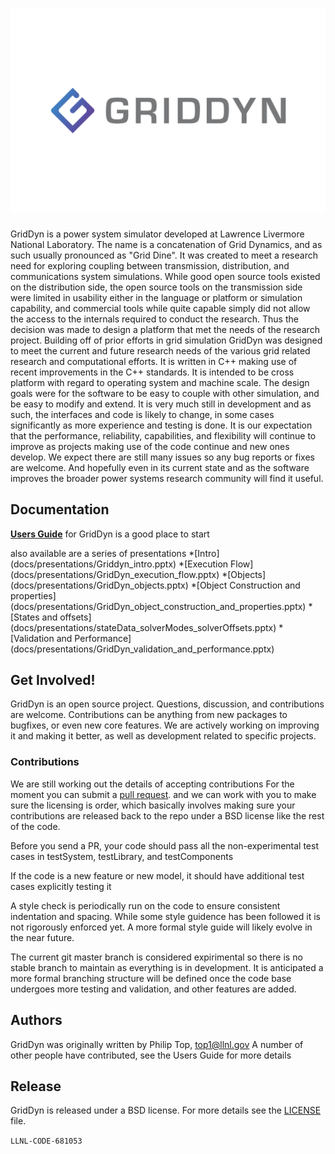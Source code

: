 ![image](docs/images/GridDyn_FullColor.png "GridDyn")
============

GridDyn is a power system simulator developed at Lawrence Livermore National Laboratory. The name is a concatenation of Grid Dynamics, and as such usually pronounced as "Grid Dine". It was created to meet a research need for exploring coupling between transmission, distribution, and communications system simulations.  While good open source tools existed on the distribution side,  the open source tools on the transmission side were limited in usability either in the language or platform or simulation capability, and commercial tools while quite capable simply did not allow the access to the internals required to conduct the research.    Thus the decision was made to design a platform that met the needs of the research project.  Building off of prior efforts in grid simulation GridDyn was designed to meet the current and future research needs of the various grid related research and computational efforts.  It is written in C++ making use of recent improvements in the C++ standards.  It is intended to be cross platform with regard to operating system and machine scale.  The design goals were for the software to be easy to couple with other simulation, and be easy to modify and extend.  It is very much still in development and as such, the interfaces and code is likely to change, in some cases significantly as more experience and testing is done.   It is our expectation that the performance, reliability, capabilities, and flexibility will continue to improve as projects making use of the code continue and new ones develop.  We expect there are still many issues so any bug reports or fixes are welcome.    And hopefully even in its current state and as the software improves the broader power systems research community will find it useful.

Documentation
----------------

[**Users Guide**](docs/gridDynUsersGuide.pdf) for GridDyn is a good place to start

also available are a series of presentations
*[Intro] (docs/presentations/Griddyn_intro.pptx)
*[Execution Flow] (docs/presentations/GridDyn_execution_flow.pptx)
*[Objects] (docs/presentations/GridDyn_objects.pptx)
*[Object Construction and properties] (docs/presentations/GridDyn_object_construction_and_properties.pptx)
*[States and offsets] (docs/presentations/stateData_solverModes_solverOffsets.pptx)
*[Validation and Performance] (docs/presentations/GridDyn_validation_and_performance.pptx)


Get Involved!
------------------------

GridDyn is an open source project.  Questions, discussion, and
contributions are welcome. Contributions can be anything from new
packages to bugfixes, or even new core features.  We are actively working on improving it and 
making it better, as well as development related to specific projects.  

### Contributions

We are still working out the details of accepting contributions
For the moment you can submit a
[pull request](https://help.github.com/articles/using-pull-requests/).
and we can work with you to make sure the licensing is order, which basically involves making sure your contributions are released back to the repo under a BSD license like the rest of the code.  

Before you send a PR, your code should pass all the non-experimental test cases in testSystem, testLibrary, and testComponents

If the code is a new feature or new model, it should have additional test cases explicitly testing it

A style check is periodically run on the code to ensure consistent indentation and spacing.   While some style guidence has been followed it is not rigorously enforced yet.
A more formal style guide will likely evolve in the near future.  

The current git master branch is considered expirimental so there is no stable branch to maintain as everything is in development.  It is anticipated a more formal branching structure will be defined once the code base undergoes more testing and validation, and other features are added.  


Authors
----------------
GridDyn was originally written by Philip Top, top1@llnl.gov
A number of other people have contributed, see the Users Guide for more details


Release
----------------
GridDyn is released under a BSD license.  For more details see the
[LICENSE](LICENSE) file.

``LLNL-CODE-681053``
